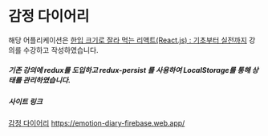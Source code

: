 # 감정 다이어리

해당 어플리케이션은 [한입 크기로 잘라 먹는 리액트(React.js) : 기초부터 실전까지](https://www.inflearn.com/course/%ED%95%9C%EC%9E%85-%EB%A6%AC%EC%95%A1%ED%8A%B8) 강의를 수강하고 작성하였습니다.

##### 기존 강의에 redux를 도입하고 redux-persist 를 사용하여 LocalStorage를 통해 상태를 관리하였습니다.

##### 사이트 링크

[감정 다이어리](https://emotion-diary-firebase.web.app/) https://emotion-diary-firebase.web.app/
